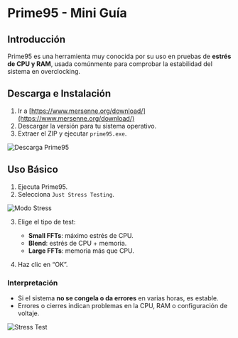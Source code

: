 # Prime95 - Mini Guía

## Introducción

Prime95 es una herramienta muy conocida por su uso en pruebas de **estrés de CPU y RAM**, usada comúnmente para comprobar la estabilidad del sistema en overclocking.

## Descarga e Instalación

1. Ir a [https://www.mersenne.org/download/](https://www.mersenne.org/download/)
2. Descargar la versión para tu sistema operativo.
3. Extraer el ZIP y ejecutar `prime95.exe`.

![Descarga Prime95]()

## Uso Básico

1. Ejecuta Prime95.
2. Selecciona `Just Stress Testing`.

![Modo Stress]()

3. Elige el tipo de test:
   - **Small FFTs**: máximo estrés de CPU.
   - **Blend**: estrés de CPU + memoria.
   - **Large FFTs**: memoria más que CPU.

4. Haz clic en “OK”.

### Interpretación

- Si el sistema **no se congela o da errores** en varias horas, es estable.
- Errores o cierres indican problemas en la CPU, RAM o configuración de voltaje.

![Stress Test]()
